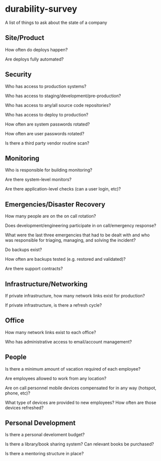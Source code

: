 # durability-survey
A list of things to ask about the state of a company

## Site/Product

How often do deploys happen?

Are deploys fully automated?

## Security

Who has access to production systems?

Who has access to staging/development/pre-production?

Who has access to any/all source code repositories?

Who has access to deploy to production?

How often are system passwords rotated?

How often are user passwords rotated?

Is there a third party vendor routine scan?

## Monitoring

Who is responsible for building monitoring?

Are there system-level monitors?

Are there application-level checks (can a user login, etc)?

## Emergencies/Disaster Recovery

How many people are on the on call rotation?

Does development/engineering participate in on call/emergency response?

What were the last three emergencies that had to be dealt with and who was responsible for triaging, managing, and solving the incident?

Do backups exist?

How often are backups tested (e.g. restored and validated)?

Are there support contracts?

## Infrastructure/Networking

If private infrastructure, how many network links exist for production?

If private infrastructure, is there a refresh cycle?

## Office

How many network links exist to each office?

Who has administrative access to email/account management?

## People

Is there a minimum amount of vacation required of each employee?

Are employees allowed to work from any location?

Are on call personnel mobile devices compensated for in any way (hotspot, phone, etc)?

What type of devices are provided to new employees? How often are those devices refreshed?

## Personal Development

Is there a personal develoment budget?

Is there a library/book sharing system? Can relevant books be purchased?

Is there a mentoring structure in place?
